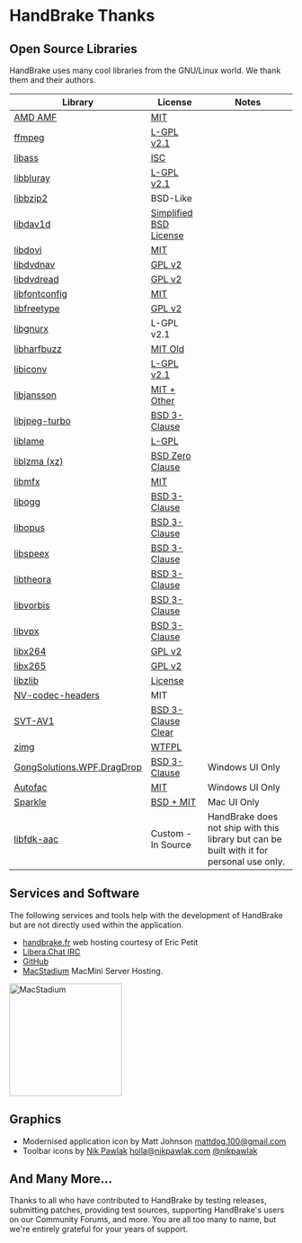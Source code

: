 # HandBrake Thanks

## Open Source Libraries

HandBrake uses many cool libraries from the GNU/Linux world. We thank them and their authors.

| Library | License | Notes |
| ------- | ------- | ----- |
| [AMD AMF](https://github.com/GPUOpen-LibrariesAndSDKs/AMF) | [MIT](https://github.com/GPUOpen-LibrariesAndSDKs/AMF?tab=License-1-ov-file#readme) ||
| [ffmpeg](https://ffmpeg.org/) | [L-GPL v2.1](https://git.ffmpeg.org/gitweb/ffmpeg.git/blob_plain/refs/heads/master:/COPYING.LGPLv2.1) ||
| [libass](https://github.com/libass/libass) | [ISC](https://github.com/libass/libass?tab=ISC-1-ov-file#readme) ||
| [libbluray](https://www.videolan.org/developers/libbluray.html) | [L-GPL v2.1](https://code.videolan.org/videolan/libbluray/-/blob/master/COPYING) ||
| [libbzip2](https://sourceforge.net/projects/bzip2/) | BSD-Like ||
| [libdav1d](https://code.videolan.org/videolan/dav1d) | [Simplified BSD License](https://code.videolan.org/videolan/dav1d/-/blob/master/COPYING?ref_type=heads) ||
| [libdovi](https://github.com/quietvoid/dovi_tool) | [MIT](https://github.com/quietvoid/dovi_tool/blob/main/LICENSE) ||
| [libdvdnav](https://www.videolan.org/developers/libdvdnav.html) | [GPL v2](https://code.videolan.org/videolan/libdvdnav/-/blob/master/COPYING) ||
| [libdvdread](https://www.videolan.org/developers/libdvdnav.html) | [GPL v2](https://code.videolan.org/videolan/libdvdread/-/blob/master/COPYING) ||
| [libfontconfig](https://freedesktop.org/wiki/Software/fontconfig/) | [MIT](https://gitlab.freedesktop.org/fontconfig/fontconfig/-/blob/main/COPYING) ||
| [libfreetype](https://freetype.org/) | [GPL v2](https://freetype.org/license.html) ||
| [libgnurx](https://sourceforge.net/projects/mingw/files/Other/UserContributed/regex/mingw-regex-2.5.1/) | L-GPL v2.1 ||
| [libharfbuzz](https://www.freedesktop.org/wiki/Software/HarfBuzz/) | [MIT Old](https://github.com/harfbuzz/harfbuzz?tab=License-1-ov-file#readme) ||
| [libiconv](https://www.gnu.org/software/libiconv/) | [L-GPL v2.1](https://www.gnu.org/licenses/old-licenses/lgpl-2.1.en.html) ||
| [libjansson](http://www.digip.org/jansson/) | [MIT + Other](https://github.com/akheron/jansson?tab=License-1-ov-file#readme) ||
| [libjpeg-turbo](https://github.com/libjpeg-turbo/libjpeg-turbo) | [BSD 3-Clause](https://github.com/libjpeg-turbo/libjpeg-turbo?tab=License-1-ov-file#readme) ||
| [liblame](http://lame.sourceforge.net/) | [L-GPL](https://lame.sourceforge.io/) ||
| [liblzma (xz)](https://tukaani.org/xz/) | [BSD Zero Clause](https://git.tukaani.org/?p=xz.git;a=blob;f=COPYING.0BSD) ||
| [libmfx](https://github.com/intel/libvpl) | [MIT](https://github.com/intel/libvpl/blob/main/LICENSE) ||
| [libogg](https://xiph.org/ogg/) | [BSD 3-Clause](https://gitlab.xiph.org/xiph/ogg/-/blob/master/COPYING) ||
| [libopus](https://www.opus-codec.org/) | [BSD 3-Clause](https://www.opus-codec.org/license/) ||
| [libspeex](https://www.speex.org/) | [BSD 3-Clause](https://gitlab.xiph.org/xiph/speex/-/blob/master/COPYING) ||
| [libtheora](https://theora.org/) | [BSD 3-Clause](https://gitlab.xiph.org/xiph/theora/-/blob/master/COPYING) ||
| [libvorbis](http://vorbis.com/) | [BSD 3-Clause](https://gitlab.xiph.org/xiph/vorbis/-/blob/master/COPYING) ||
| [libvpx](https://github.com/webmproject/libvpx/) |[BSD 3-Clause](https://github.com/webmproject/libvpx/?tab=BSD-3-Clause-1-ov-file#readme) ||
| [libx264](https://www.videolan.org/developers/x264.html) | [GPL v2](https://www.videolan.org/developers/x264.html) ||
| [libx265](http://x265.org/) | [GPL v2](https://www.x265.org/x265-licensing-faq/) ||
| [libzlib](http://zlib.net/) | [License](https://zlib.net/zlib_license.html) ||
| [NV-codec-headers](https://git.videolan.org/?p=ffmpeg/nv-codec-headers.git) | MIT ||
| [SVT-AV1](https://gitlab.com/AOMediaCodec/SVT-AV1) | [BSD 3-Clause Clear](https://gitlab.com/AOMediaCodec/SVT-AV1/-/blob/master/LICENSE.md) ||
| [zimg](https://github.com/sekrit-twc/zimg) | [WTFPL](https://bitbucket.org/the-sekrit-twc/zimg/src/master/COPYING) | |
| [GongSolutions.WPF.DragDrop](https://github.com/punker76/gong-wpf-dragdrop) | [BSD 3-Clause](https://github.com/punker76/gong-wpf-dragdrop/blob/develop/LICENSE) | Windows UI Only |
| [Autofac](https://autofac.org/) | [MIT](https://github.com/autofac/Autofac/blob/develop/LICENSE) |  Windows UI Only |
| [Sparkle](https://sparkle-project.org/) | [BSD + MIT](https://github.com/sparkle-project/Sparkle?tab=License-1-ov-file#readme) |  Mac UI Only |
| [libfdk-aac](https://sourceforge.net/projects/opencore-amr/) | Custom - In Source | HandBrake does not ship with this library but can be built with it for personal use only. |


## Services and Software
The following services and tools help with the development of HandBrake but are not directly used within the application.

- [handbrake.fr](https://handbrake.fr) web hosting courtesy of Eric Petit
- [Libera.Chat IRC](https://libera.chat/)
- [GitHub](https://github.com)
- [MacStadium](https://www.macstadium.com/) MacMini Server Hosting. 
<img width="200" alt="MacStadium" src="https://uploads-ssl.webflow.com/5ac3c046c82724970fc60918/5c019d917bba312af7553b49_MacStadium-developerlogo.png">


## Graphics

- Modernised application icon by Matt Johnson <mattdog.100@gmail.com>
- Toolbar icons by [Nik Pawlak](http://nikpawlak.com) <holla@nikpawlak.com> [@nikpawlak](https://twitter.com/nikpawlak)


## And Many More...

Thanks to all who have contributed to HandBrake by testing releases, submitting patches, providing test sources, supporting HandBrake's users on our Community Forums, and more. You are all too many to name, but we're entirely grateful for your years of support.

